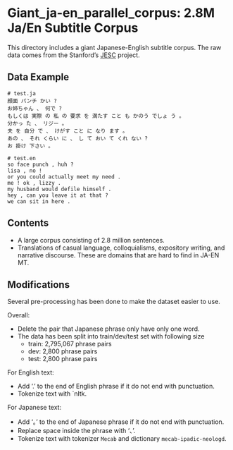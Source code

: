 # Giant_ja-en_parallel_corpus: 2.8M Ja/En Subtitle Corpus 

This directory includes a giant Japanese-English subtitle corpus. The raw data comes from the Stanford’s [JESC](https://nlp.stanford.edu/projects/jesc/) project.

## Data Example

```
# test.ja
顔面 パンチ かい ?
お姉ちゃん 、 何で ?
もしくは 実際 の 私 の 要求 を 満たす こと も かのう でしょ う 。
分かっ た 、 リジー 。
夫 を 自分 で 、 けがす こと に なり ます 。
あの 、 それ くらい に 、 し て おい て くれ ない ?
お 掛け 下さい 。
```

```
# test.en
so face punch , huh ?
lisa , no !
or you could actually meet my need .
me ! ok , lizzy .
my husband would defile himself .
hey , can you leave it at that ?
we can sit in here .
```

## Contents

- A large corpus consisting of 2.8 million sentences.
- Translations of casual language, colloquialisms, expository writing, and narrative discourse. These are domains that are hard to find in JA-EN MT.

## Modifications

Several pre-processing has been done to make the dataset easier to use.

Overall:

- Delete the pair that Japanese phrase only have only one word.
- The data has been split into train/dev/test set with following size
  - train: 2,795,067 phrase pairs
  - dev: 2,800 phrase pairs
  - test: 2,800 phrase pairs

For English text:

- Add ‘.’ to the end of English phrase if it do not end with punctuation.
- Tokenize text with `nltk.

For Japanese text:

- Add ‘。’ to the end of Japanese phrase if it do not end with punctuation.
- Replace space inside the phrase with ‘、’.
- Tokenize text with tokenizer `Mecab` and dictionary `mecab-ipadic-neologd`.

